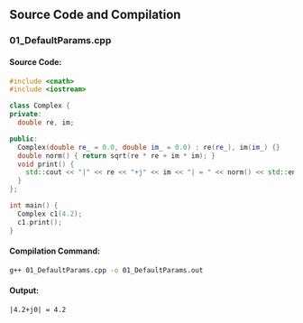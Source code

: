 
## Source Code and Compilation

### 01_DefaultParams.cpp

#### Source Code:
```cpp
#include <cmath>
#include <iostream>

class Complex {
private:
  double re, im;

public:
  Complex(double re_ = 0.0, double im_ = 0.0) : re(re_), im(im_) {}
  double norm() { return sqrt(re * re + im * im); }
  void print() {
    std::cout << "|" << re << "+j" << im << "| = " << norm() << std::endl;
  }
};

int main() {
  Complex c1(4.2);
  c1.print();
}

```
#### Compilation Command:
```sh
g++ 01_DefaultParams.cpp -o 01_DefaultParams.out
```
#### Output:
```
|4.2+j0| = 4.2
```